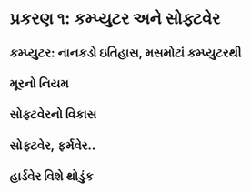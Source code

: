 પ્રકરણ ૧: કમ્પ્યુટર અને સોફ્ટવેર
==========================

કમ્પ્યુટર: નાનકડો ઇતિહાસ, મસમોટાં કમ્પ્યુટરથી
-------------------------------------

મૂરનો નિયમ
---------

સોફ્ટવેરનો વિકાસ
-------------

સોફ્ટવેર, ફર્મવેર..
--------------

હાર્ડવેર વિશે થોડુંક
-------------
